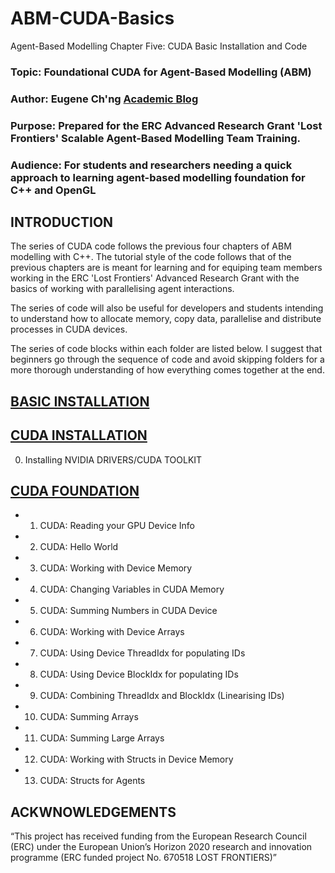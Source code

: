 # ABM-CUDA-Basics

Agent-Based Modelling Chapter Five: CUDA Basic Installation and Code

### Topic: Foundational CUDA for Agent-Based Modelling (ABM)
### Author: Eugene Ch'ng [Academic Blog](http://www.complexity.io/)
### Purpose: Prepared for the ERC Advanced Research Grant 'Lost Frontiers' Scalable Agent-Based Modelling Team Training.
### Audience: For students and researchers needing a quick approach to learning agent-based modelling foundation for C++ and OpenGL

## INTRODUCTION
The series of CUDA code follows the previous four chapters of ABM modelling with C++. The tutorial style of the code follows that of the previous chapters are is meant for learning and for equiping team members working in the ERC 'Lost Frontiers' Advanced Research Grant with the basics of working with parallelising agent interactions. 

The series of code will also be useful for developers and students intending to understand how to allocate memory, copy data, parallelise and distribute processes in CUDA devices.

The series of code blocks within each folder are listed below. I suggest that beginners go through the sequence of code and avoid skipping folders for a more thorough understanding of how everything comes together at the end.

## [BASIC INSTALLATION](https://github.com/drecuk/ABM-Basics-Installation)
## [CUDA INSTALLATION](https://github.com/drecuk/ABM-CUDA-Basics/tree/master/00.Installation)
00. Installing NVIDIA DRIVERS/CUDA TOOLKIT

## [CUDA FOUNDATION](https://github.com/drecuk/ABM-CUDA-Basics)
- 01. CUDA: Reading your GPU Device Info
- 02. CUDA: Hello World
- 03. CUDA: Working with Device Memory
- 04. CUDA: Changing Variables in CUDA Memory
- 05. CUDA: Summing Numbers in CUDA Device
- 06. CUDA: Working with Device Arrays
- 07. CUDA: Using Device ThreadIdx for populating IDs
- 08. CUDA: Using Device BlockIdx for populating IDs
- 09. CUDA: Combining ThreadIdx and BlockIdx (Linearising IDs)
- 10. CUDA: Summing Arrays
- 11. CUDA: Summing Large Arrays
- 12. CUDA: Working with Structs in Device Memory
- 13. CUDA: Structs for Agents

## ACKWNOWLEDGEMENTS
“This project has received funding from the European Research Council (ERC) under the European Union’s Horizon 2020 research and innovation programme (ERC funded project No. 670518 LOST FRONTIERS)”
